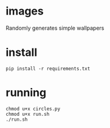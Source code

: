 # images
Randomly generates simple wallpapers

# install
```
pip install -r requirements.txt
```

# running
```
chmod u+x circles.py
chmod u+x run.sh
./run.sh
```
